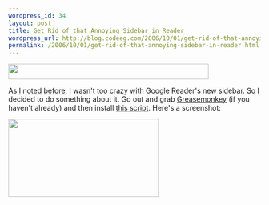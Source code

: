 ```yaml
--- 
wordpress_id: 34
layout: post
title: Get Rid of that Annoying Sidebar in Reader
wordpress_url: http://blog.codeeg.com/2006/10/01/get-rid-of-that-annoying-sidebar-in-reader/
permalink: /2006/10/01/get-rid-of-that-annoying-sidebar-in-reader.html
---
```

<img class="alignnone size-full wp-image-120" src="/images/wp/reader_toggle_link.png" alt="" width="400" height="31" />

As <a title="My thoughts on Google Reader" href="/2006/09/30/the-new-and-somewhat-improved-google-reader.html">I noted before</a>, I wasn't too crazy with Google Reader's new sidebar.  So I decided to do something about it.  Go out and grab <a title="Greasemonkey" href="http://greasemonkey.mozdev.org/">Greasemonkey</a> (if you haven't already) and then install <a title="Toggle sidebar greasemonkey script" href="https://gist.github.com/812214">this script</a>.  Here's a screenshot:

<span style="color:#0000ee;text-decoration:underline;"><a href="/images/wp/reader_no_sidebar.png"><img class="alignnone size-medium wp-image-121" src="/images/wp/reader_no_sidebar.png" alt="" width="300" height="156" /></a></span>
